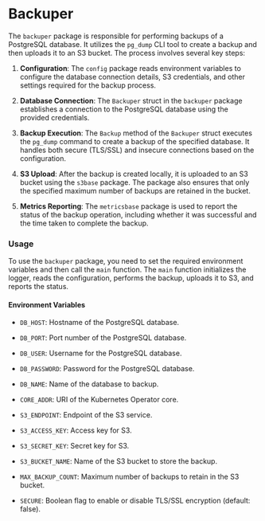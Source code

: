 # Backuper

The `backuper` package is responsible for performing backups of a PostgreSQL database. It utilizes the `pg_dump` CLI tool to create a backup and then uploads it to an S3 bucket. The process involves several key steps:

1. **Configuration**: The `config` package reads environment variables to configure the database connection details, S3 credentials, and other settings required for the backup process.

2. **Database Connection**: The `Backuper` struct in the `backuper` package establishes a connection to the PostgreSQL database using the provided credentials.

3. **Backup Execution**: The `Backup` method of the `Backuper` struct executes the `pg_dump` command to create a backup of the specified database. It handles both secure (TLS/SSL) and insecure connections based on the configuration.

4. **S3 Upload**: After the backup is created locally, it is uploaded to an S3 bucket using the `s3base` package. The package also ensures that only the specified maximum number of backups are retained in the bucket.

5. **Metrics Reporting**: The `metricsbase` package is used to report the status of the backup operation, including whether it was successful and the time taken to complete the backup.

### Usage

To use the `backuper` package, you need to set the required environment variables and then call the `main` function. The `main` function initializes the logger, reads the configuration, performs the backup, uploads it to S3, and reports the status.

#### Environment Variables

- `DB_HOST`: Hostname of the PostgreSQL database.
- `DB_PORT`: Port number of the PostgreSQL database.
- `DB_USER`: Username for the PostgreSQL database.
- `DB_PASSWORD`: Password for the PostgreSQL database.
- `DB_NAME`: Name of the database to backup.

- `CORE_ADDR`: URI of the Kubernetes Operator core.

- `S3_ENDPOINT`: Endpoint of the S3 service.
- `S3_ACCESS_KEY`: Access key for S3.
- `S3_SECRET_KEY`: Secret key for S3.
- `S3_BUCKET_NAME`: Name of the S3 bucket to store the backup.

- `MAX_BACKUP_COUNT`: Maximum number of backups to retain in the S3 bucket.
- `SECURE`: Boolean flag to enable or disable TLS/SSL encryption (default: false).
